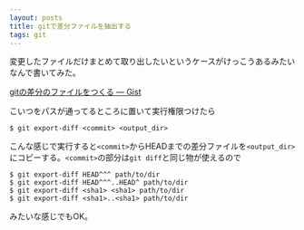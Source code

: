```yaml
---
layout: posts
title: gitで差分ファイルを抽出する
tags: git
---
```


変更したファイルだけまとめて取り出したいというケースがけっこうあるみたいなんで書いてみた。

[gitの差分のファイルをつくる — Gist](https://gist.github.com/3764870)

こいつをパスが通ってるところに置いて実行権限つけたら

    $ git export-diff <commit> <output_dir>

こんな感じで実行すると`<commit>`からHEADまでの差分ファイルを`<output_dir>`にコピーする。`<commit>`の部分は`git diff`と同じ物が使えるので

    $ git export-diff HEAD^^^ path/to/dir
    $ git export-diff HEAD^^^..HEAD^ path/to/dir
    $ git export-diff <sha1> <sha1> path/to/dir
    $ git export-diff <sha1>..<sha1> path/to/dir

みたいな感じでもOK。
